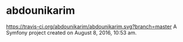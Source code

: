 abdounikarim
============
https://travis-ci.org/abdounikarim/abdounikarim.svg?branch=master
A Symfony project created on August 8, 2016, 10:53 am.

